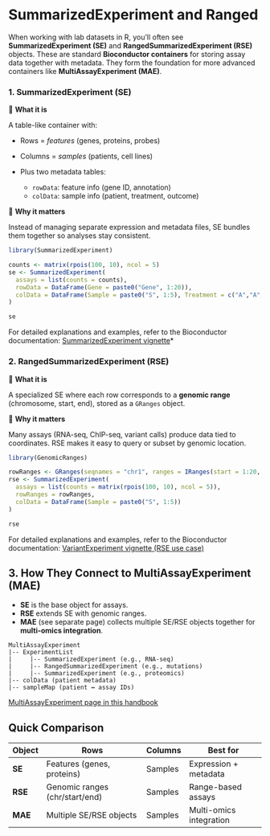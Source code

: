 # SummarizedExperiment and Ranged

When working with lab datasets in R, you’ll often see **SummarizedExperiment (SE)** and **RangedSummarizedExperiment (RSE)** objects.
These are standard **Bioconductor containers** for storing assay data together with metadata.
They form the foundation for more advanced containers like **MultiAssayExperiment (MAE)**.


### 1. SummarizedExperiment (SE)

🔹 **What it is**

A table-like container with:

* Rows = *features* (genes, proteins, probes)
* Columns = *samples* (patients, cell lines)
* Plus two metadata tables:

  * `rowData`: feature info (gene ID, annotation)
  * `colData`: sample info (patient, treatment, outcome)

🔹 **Why it matters**

Instead of managing separate expression and metadata files, SE bundles them together so analyses stay consistent.

```r
library(SummarizedExperiment)

counts <- matrix(rpois(100, 10), ncol = 5)
se <- SummarizedExperiment(
  assays = list(counts = counts),
  rowData = DataFrame(Gene = paste0("Gene", 1:20)),
  colData = DataFrame(Sample = paste0("S", 1:5), Treatment = c("A","A","B","B","B"))
)

se
```
For detailed explanations and examples, refer to the Bioconductor documentation:  [SummarizedExperiment vignette](https://www.bioconductor.org/packages/devel/bioc/vignettes/SummarizedExperiment/inst/doc/SummarizedExperiment.html)*


### 2. RangedSummarizedExperiment (RSE)

🔹 **What it is**

A specialized SE where each row corresponds to a **genomic range** (chromosome, start, end), stored as a `GRanges` object.

🔹 **Why it matters**

Many assays (RNA-seq, ChIP-seq, variant calls) produce data tied to coordinates. RSE makes it easy to query or subset by genomic location.

```r
library(GenomicRanges)

rowRanges <- GRanges(seqnames = "chr1", ranges = IRanges(start = 1:20, width = 100))
rse <- SummarizedExperiment(
  assays = list(counts = matrix(rpois(100, 10), ncol = 5)),
  rowRanges = rowRanges,
  colData = DataFrame(Sample = paste0("S", 1:5))
)

rse
```

For detailed explanations and examples, refer to the Bioconductor documentation:  [VariantExperiment vignette (RSE use case)](https://bioconductor.org/packages/devel/bioc/vignettes/VariantExperiment/inst/doc/VariantExperiment-class.html)


## 3. How They Connect to MultiAssayExperiment (MAE)

* **SE** is the base object for assays.
* **RSE** extends SE with genomic ranges.
* **MAE** (see separate page) collects multiple SE/RSE objects together for **multi-omics integration**.

```
MultiAssayExperiment
|-- ExperimentList
|     |-- SummarizedExperiment (e.g., RNA-seq)
|     |-- RangedSummarizedExperiment (e.g., mutations)
|     |-- SummarizedExperiment (e.g., proteomics)
|-- colData (patient metadata)
|-- sampleMap (patient ↔ assay IDs)
```

[MultiAssayExperiment page in this handbook](https://bhklab.github.io/handbook/dev/software_development/Languages/R/MultiAssayExperiment/)

## Quick Comparison

| Object  | Rows                           | Columns | Best for                |
| ------- | ------------------------------ | ------- | ----------------------- |
| **SE**  | Features (genes, proteins)     | Samples | Expression + metadata   |
| **RSE** | Genomic ranges (chr/start/end) | Samples | Range-based assays      |
| **MAE** | Multiple SE/RSE objects        | Samples | Multi-omics integration |

